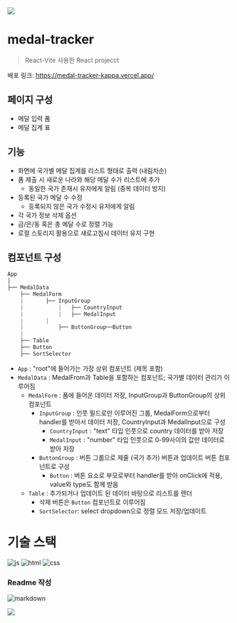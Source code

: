 <img src="https://capsule-render.vercel.app/api?type=waving&color=BDBDC8&height=150&section=header" />

# medal-tracker
> React-Vite 사용한 React projecct

배포 링크: https://medal-tracker-kappa.vercel.app/

## 페이지 구성
* 메달 입력 폼
* 메달 집계 표

## 기능
* 화면에 국가별 메달 집계를 리스트 형태로 출력 (내림차순) 
* 폼 제출 시 새로운 나라와 해당 메달 수가 리스트에 추가
  * 동일한 국가 존재시 유저에게 알림 (중복 데이터 방지) 
* 등록된 국가 메달 수 수정
  * 등록되지 않은 국가 수정시 유저에게 알림 
* 각 국가 정보 삭제 옵션
* 금/은/동 혹은 총 메달 수로 정렬 가능
* 로컬 스토리지 활용으로 새로고침시 데이터 유지 구현 


## 컴포넌트 구성
```css
App
│
├── MedalData
    ├── MedalForm
    |		├── InputGroup
    |       	|	├── CountryInput
    |       	|	├── MedalInput
    |		|
    |       	├── ButtonGroup──Button
    |
    ├── Table
	├── Button
	├── SortSelector
```
* `App` : "root"에 들어가는 가장 상위 컴포넌트 (제목 포함)
* `MedalData` : MedalFrom과 Table을 포함하는 컴포넌트; 국가별 데이터 관리가 이루어짐
  * `MedalForm` : 폼에 들어온 데이터 저장, InputGroup과 ButtonGroup의 상위 컴포넌트
    * `InputGroup` : 인풋 필드로만 이루어진 그룹, MedalForm으로부터 handler를 받아서 데이터 저장, CountryInput과 MedalInput으로 구성
      * `CountryInput` : "text" 타입 인풋으로 country 데이터를 받아 저장
      * `MedalInput` : "number" 타입 인풋으로 0-99사이의 값만 데이터로 받아 저장
    * `ButtonGroup` : 버튼 그룹으로 제줄 (국가 추가) 버튼과 업데이트 버튼 컴포넌트로 구성
      * `Button` : 버튼 요소로 부모로부터 handler를 받아 onClick에 적용, value와 type도 함께 받음
  * `Table` : 추가되거나 업데이트 된 데이터 바탕으로 리스트를 렌더
    * 삭제 버튼은 `Button` 컴포넌트로 이루어짐
    * `SortSelector`: select dropdown으로 정렬 모드 저장/업데이트



# 기술 스택
![js](https://img.shields.io/badge/JavaScript-F7DF1E?style=for-the-badge&logo=JavaScript&logoColor=black)
![html](https://img.shields.io/badge/HTML5-E34F26?style=for-the-badge&logo=html5&logoColor=white)
![css](https://img.shields.io/badge/CSS3-1572B6?style=for-the-badge&logo=css3&logoColor=white)

### Readme 작성
![markdown](https://img.shields.io/badge/Markdown-000000?style=for-the-badge&logo=markdown&logoColor=white)

<img src="https://capsule-render.vercel.app/api?type=waving&color=BDBDC8&height=150&section=footer" />
